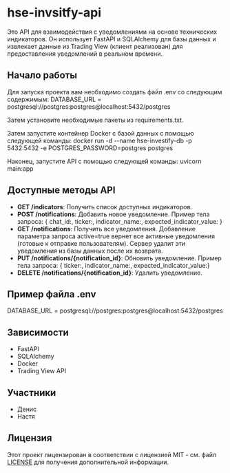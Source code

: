 # hse-invsitfy-api

Это API для взаимодействия с уведомлениями на основе технических индикаторов. Он использует FastAPI и SQLAlchemy для базы данных и извлекает данные из Trading View (клиент реализован) для предоставления уведомлений в реальном времени.

## Начало работы

Для запуска проекта вам необходимо создать файл .env со следующим содержимым:
DATABASE_URL = postgresql://postgres:postgres@localhost:5432/postgres

Затем установите необходимые пакеты из requirements.txt.

Затем запустите контейнер Docker с базой данных с помощью следующей команды:
docker run -d --name hse-investify-db -p 5432:5432 -e POSTGRES_PASSWORD=postgres postgres


Наконец, запустите API с помощью следующей команды:
uvicorn main:app


## Доступные методы API

- **GET /indicators**: Получить список доступных индикаторов.
- **POST /notifications**: Добавить новое уведомление. Пример тела запроса: { chat_id:, ticker:, indicator_name:, expected_indicator_value:  }
- **GET /notifications**: Получить все уведомления. Добавление параметра запроса active=true вернет все активные уведомления (готовые к отправке пользователям). Сервер удалит эти уведомления из базы данных после их возврата.
- **PUT /notifications/{notification_id}**: Обновить уведомление. Пример тела запроса: { ticker:, indicator_name:, expected_indicator_value:}
- **DELETE /notifications/{notification_id}**: Удалить уведомление.

## Пример файла .env
DATABASE_URL = postgresql://postgres:postgres@localhost:5432/postgres


## Зависимости
- FastAPI
- SQLAlchemy
- Docker
- Trading View API

## Участники
- Денис
- Настя

## Лицензия
Этот проект лицензирован в соответствии с лицензией MIT - см. файл [LICENSE](LICENSE) для получения дополнительной информации.